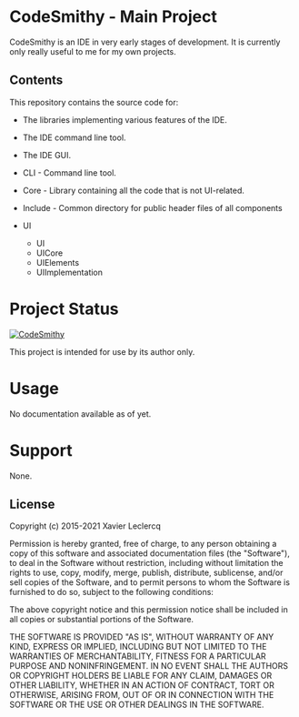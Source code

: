 # CodeSmithy - Main Project

CodeSmithy is an IDE in very early stages of development. It is currently
only really useful to me for my own projects.

## Contents

This repository contains the source code for:
- The libraries implementing various features of the IDE.
- The IDE command line tool.
- The IDE GUI.

- CLI - Command line tool.
- Core - Library containing all the code that is not UI-related.
- Include - Common directory for public header files of all components
- UI
    - UI
    - UICore
    - UIElements
    - UIImplementation

# Project Status

[![CodeSmithy](https://circleci.com/gh/CodeSmithyIDE/CodeSmithy.svg?style=shield)](https://circleci.com/gh/CodeSmithyIDE/CodeSmithy)

This project is intended for use by its author only.

# Usage

No documentation available as of yet.

# Support

None.

## License

Copyright (c) 2015-2021 Xavier Leclercq

Permission is hereby granted, free of charge, to any person obtaining a
copy of this software and associated documentation files (the "Software"),
to deal in the Software without restriction, including without limitation
the rights to use, copy, modify, merge, publish, distribute, sublicense,
and/or sell copies of the Software, and to permit persons to whom the
Software is furnished to do so, subject to the following conditions:

The above copyright notice and this permission notice shall be included in
all copies or substantial portions of the Software.

THE SOFTWARE IS PROVIDED "AS IS", WITHOUT WARRANTY OF ANY KIND, EXPRESS OR
IMPLIED, INCLUDING BUT NOT LIMITED TO THE WARRANTIES OF MERCHANTABILITY,
FITNESS FOR A PARTICULAR PURPOSE AND NONINFRINGEMENT. IN NO EVENT SHALL
THE AUTHORS OR COPYRIGHT HOLDERS BE LIABLE FOR ANY CLAIM, DAMAGES OR OTHER
LIABILITY, WHETHER IN AN ACTION OF CONTRACT, TORT OR OTHERWISE, ARISING
FROM, OUT OF OR IN CONNECTION WITH THE SOFTWARE OR THE USE OR OTHER DEALINGS
IN THE SOFTWARE.
